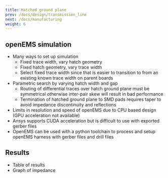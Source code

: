 ```yaml
---
title: Hatched ground plane
prev: /docs/design/transmission_line
next: /docs/manufacturing
weight: 6
---
```


## openEMS simulation
- Many ways to set up simulation
    - Fixed trace width, vary hatch geometry
    - Fixed hatch geometry, vary trace width
    - Select fixed trace width since that is easier to transition to from an existing known trace width on parent boards
- Parametric search by varying hatch width and gap
    - Routing of differential traces over hatch ground plane must be symmetrical otherwise inter-pair skew will result in bad performance
    - Termination of hatched ground plane to SMD pads requires taper to avoid impedance discontinuity and reflections
- Limits in resolution and speed of openEMS due to CPU based design (GPU acceleration not available)
- Ansys supports CUDA acceleration but is difficult to use with exported gerber files
- OpenEMS can be used with a python toolchain to process and setup openEMS harness with gerber files and drill files

## Results
- Table of results
- Graph of impedance
